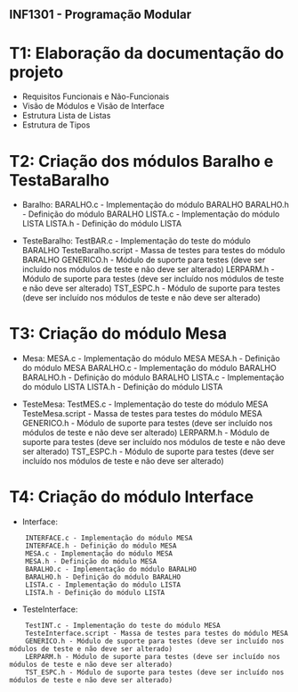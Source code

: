 ## INF1301 - Programação Modular

# T1: Elaboração da documentação do projeto

- Requisitos Funcionais e Não-Funcionais
- Visão de Módulos e Visão de Interface
- Estrutura Lista de Listas
- Estrutura de Tipos


# T2: Criação dos módulos Baralho e TestaBaralho

- Baralho:
BARALHO.c - Implementação do módulo BARALHO
BARALHO.h - Definição do módulo BARALHO
LISTA.c - Implementação do módulo LISTA
LISTA.h - Definição do módulo LISTA
    
- TesteBaralho:
    TestBAR.c - Implementação do teste do módulo BARALHO
    TesteBaralho.script - Massa de testes para testes do módulo BARALHO
    GENERICO.h - Módulo de suporte para testes (deve ser incluído nos módulos de teste e não deve ser alterado)
    LERPARM.h - Módulo de suporte para testes (deve ser incluído nos módulos de teste e não deve ser alterado)
    TST_ESPC.h - Módulo de suporte para testes (deve ser incluído nos módulos de teste e não deve ser alterado)


# T3: Criação do módulo Mesa

- Mesa:
    MESA.c - Implementação do módulo MESA
    MESA.h - Definição do módulo MESA
    BARALHO.c - Implementação do módulo BARALHO
    BARALHO.h - Definição do módulo BARALHO
    LISTA.c - Implementação do módulo LISTA
    LISTA.h - Definição do módulo LISTA
    
- TesteMesa:
    TestMES.c - Implementação do teste do módulo MESA
    TesteMesa.script - Massa de testes para testes do módulo MESA
    GENERICO.h - Módulo de suporte para testes (deve ser incluído nos módulos de teste e não deve ser alterado)
    LERPARM.h - Módulo de suporte para testes (deve ser incluído nos módulos de teste e não deve ser alterado)
    TST_ESPC.h - Módulo de suporte para testes (deve ser incluído nos módulos de teste e não deve ser alterado)
    
    
# T4: Criação do módulo Interface

- Interface:
```
    INTERFACE.c - Implementação do módulo MESA
    INTERFACE.h - Definição do módulo MESA
    MESA.c - Implementação do módulo MESA
    MESA.h - Definição do módulo MESA
    BARALHO.c - Implementação do módulo BARALHO
    BARALHO.h - Definição do módulo BARALHO
    LISTA.c - Implementação do módulo LISTA
    LISTA.h - Definição do módulo LISTA
 ```   
- TesteInterface:
```
    TestINT.c - Implementação do teste do módulo MESA
    TesteInterface.script - Massa de testes para testes do módulo MESA
    GENERICO.h - Módulo de suporte para testes (deve ser incluído nos módulos de teste e não deve ser alterado)
    LERPARM.h - Módulo de suporte para testes (deve ser incluído nos módulos de teste e não deve ser alterado)
    TST_ESPC.h - Módulo de suporte para testes (deve ser incluído nos módulos de teste e não deve ser alterado)
```
